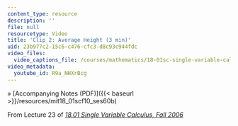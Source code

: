 ```yaml
---
content_type: resource
description: ''
file: null
resourcetype: Video
title: 'Clip 2: Average Height (3 min)'
uid: 23b977c2-15c6-c476-cfc3-d8c93c944fdc
video_files:
  video_captions_file: /courses/mathematics/18-01sc-single-variable-calculus-fall-2010/unit-3-the-definite-integral-and-its-applications/part-c-average-value-probability-and-numerical-integration/session-60-integrals-and-averages/clip-2-average-height-3-min/R9a_NHXrBcg.vtt
video_metadata:
  youtube_id: R9a_NHXrBcg
---
```


» [Accompanying Notes (PDF)]({{< baseurl >}}/resources/mit18_01scf10_ses60b)

From Lecture 23 of [_18.01 Single Variable Calculus, Fall 2006_](/courses/18-01-single-variable-calculus-fall-2006/pages/video-lectures)